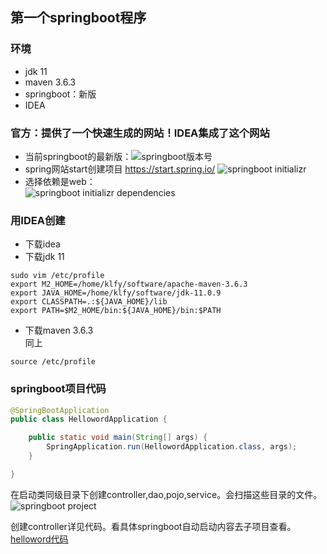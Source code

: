 ## 第一个springboot程序
### 环境
- jdk 11
- maven 3.6.3
- springboot：新版
- IDEA
### 官方：提供了一个快速生成的网站！IDEA集成了这个网站
- 当前springboot的最新版：![][springboot-version]
- spring网站start创建项目 https://start.spring.io/
![][springboot-initializr]
- 选择依赖是web：  
![][springboot-initializr-dependencies]

### 用IDEA创建
- 下载idea
- 下载jdk 11  
```shell
sudo vim /etc/profile  
export M2_HOME=/home/klfy/software/apache-maven-3.6.3  
export JAVA_HOME=/home/klfy/software/jdk-11.0.9  
export CLASSPATH=.:${JAVA_HOME}/lib  
export PATH=$M2_HOME/bin:${JAVA_HOME}/bin:$PATH  
```
- 下载maven 3.6.3  
同上
```shell
source /etc/profile
```

### springboot项目代码
```java
@SpringBootApplication
public class HellowordApplication {

    public static void main(String[] args) {
        SpringApplication.run(HellowordApplication.class, args);
    }

}
```  
在启动类同级目录下创建controller,dao,pojo,service。会扫描这些目录的文件。  
![][springboot-project-directory]

创建controller详见代码。看具体springboot自动启动内容去子项目查看。  
[helloword代码](https://github.com/conglanjun/springboot/tree/main/code/helloword "helloword")














[springboot-version]:/image/springboot_version.jpg "springboot版本号"
[springboot-initializr]:/image/springboot-initializr.jpg "springboot initializr"
[springboot-initializr-dependencies]:/image/springboot-initializr-dependencies.jpg "springboot initializr dependencies"
[springboot-project-directory]:/image/springboot-project-directory.jpg "springboot project"
